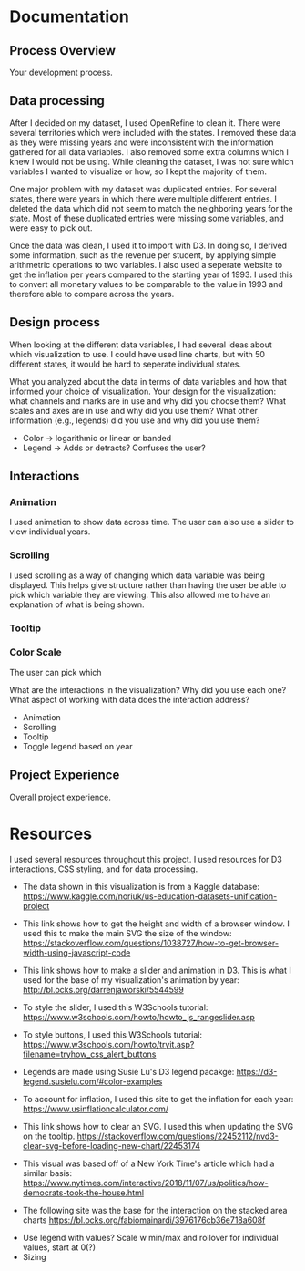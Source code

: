 # Documentation
## Process Overview
Your development process.

## Data processing 
After I decided on my dataset, I used OpenRefine to clean it. There were several territories which were included with the states. I removed these data as they were missing 
years and were inconsistent with the information gathered for all data variables. I also removed some extra columns which I knew I would not be using. While cleaning the 
dataset, I was not sure which variables I wanted to visualize or how, so I kept the majority of them. 

One major problem with my dataset was duplicated entries. For several states, there were years in which there were multiple different entries. I deleted the data which did
not seem to match the neighboring years for the state. Most of these duplicated entries were missing some variables, and were easy to pick out.

Once the data was clean, I used it to import with D3. In doing so, I derived some information, such as the revenue per student, by applying simple arithmetric operations to two variables. I also used a seperate website to get the inflation per years compared to the starting year of 1993. I used this to convert all monetary values to be comparable
to the value in 1993 and therefore able to compare across the years. 


## Design process
When looking at the different data variables, I had several ideas about which visualization to use. I could have used line charts, but with 50 different states, 
it would be hard to seperate individual states. 

What you analyzed about the data in terms of data variables and how that informed your choice of visualization.
Your design for the visualization: what channels and marks are in use and why did you choose them? What scales and axes are in use and why did you use them? What other information (e.g., legends) did you use and why did you use them?
- Color -> logarithmic or linear or banded
- Legend -> Adds or detracts? Confuses the user?


## Interactions
### Animation
I used animation to show data across time. The user can also use a slider to view individual years.

### Scrolling
I used scrolling as a way of changing which data variable was being displayed. This helps give structure rather than having the user be able to pick 
which variable they are viewing. This also allowed me to have an explanation of what is being shown.

### Tooltip

### Color Scale 
The user can pick which 

What are the interactions in the visualization? Why did you use each one? What aspect of working with data does the interaction address?
- Animation
- Scrolling
- Tooltip
- Toggle legend based on year

## Project Experience 
Overall project experience.



# Resources
I used several resources throughout this project. I used resources for D3 interactions, CSS styling, and for data processing.

 * The data shown in this visualization is from a Kaggle database: https://www.kaggle.com/noriuk/us-education-datasets-unification-project 

 * This link shows how to get the height and width of a browser window. I used this to make the main SVG the size of the window:
https://stackoverflow.com/questions/1038727/how-to-get-browser-width-using-javascript-code 

* This link shows how to make a slider and animation in D3. This is what I used for the base of my visualization's animation by year: 
http://bl.ocks.org/darrenjaworski/5544599

* To style the slider, I used this W3Schools tutorial: 
https://www.w3schools.com/howto/howto_js_rangeslider.asp

* To style buttons, I used this W3Schools tutorial: 
https://www.w3schools.com/howto/tryit.asp?filename=tryhow_css_alert_buttons

* Legends are made using Susie Lu's D3 legend pacakge:
https://d3-legend.susielu.com/#color-examples 

* To account for inflation, I used this site to get the inflation for each year: 
https://www.usinflationcalculator.com/

* This link shows how to clear an SVG. I used this when updating the SVG on the tooltip.
https://stackoverflow.com/questions/22452112/nvd3-clear-svg-before-loading-new-chart/22453174

* This visual was based off of a New York Time's article which had a similar basis: 
https://www.nytimes.com/interactive/2018/11/07/us/politics/how-democrats-took-the-house.html

* The following site was the base for the interaction on the stacked area charts
https://bl.ocks.org/fabiomainardi/3976176cb36e718a608f

- Use legend with values?  Scale w min/max and rollover for individual values, start at 0(?)
- Sizing